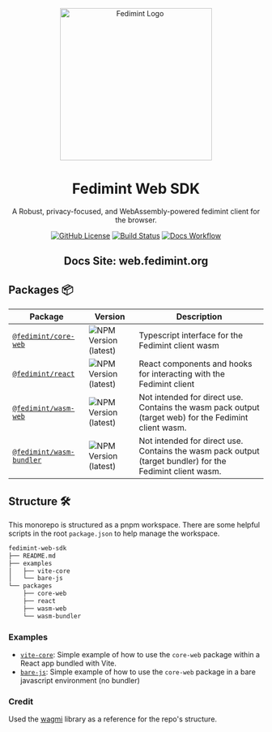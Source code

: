 <p align="center">
  <img src="../docs/public/icon.png" alt="Fedimint Logo" width="300" />
  <!-- Removes the border below the header tag -->
  <div id="toc"><ul align="center" style="list-style: none;"><summary>
    <h1><b>Fedimint Web SDK</b></h1>
    <p>A Robust, privacy-focused, and WebAssembly-powered fedimint client for the browser.</p>
  </summary></ul></div>

  <p align="center">
    <a href="https://github.com/fedimint/fedimint-web-sdk/blob/main/LICENSE"><img src="https://img.shields.io/github/license/fedimint/fedimint-web-sdk?style=plastic&color=blue" alt="GitHub License" /></a>
    <a href="https://github.com/fedimint/fedimint-web-sdk/actions"><img src="https://img.shields.io/github/actions/workflow/status/fedimint/fedimint-web-sdk/.github%2Fworkflows%2Fchangesets.yml?style=plastic&label=CI&color=green" alt="Build Status" /></a>
    <a href="https://web.fedimint.org"><img src="https://img.shields.io/github/actions/workflow/status/fedimint/fedimint-web-sdk/deploy-docs.yml?style=plastic&label=Docs%20Site&color=%2303b1fc" alt="Docs Workflow" /></a>
  </p>
  
  <!-- Removes the border below the header tag -->
  <div id="toc"><ul align="center" style="list-style: none;"><summary>
    <h2>
        Docs Site: <a href="https://web.fedimint.org">web.fedimint.org</a>
    </h2>
  </summary></ul></div>

## Packages 📦

| Package                                                                 | Version                                                                                                                                                                                                                                                                               | Description                                                                                               |
| ----------------------------------------------------------------------- | ------------------------------------------------------------------------------------------------------------------------------------------------------------------------------------------------------------------------------------------------------------------------------------- | --------------------------------------------------------------------------------------------------------- |
| [`@fedimint/core-web`](https://npmjs.com/package/fedimint/core-web)     | ![NPM Version (latest)](<https://img.shields.io/npm/v/%40fedimint%2Fcore-web?style=plastic&logo=npm&logoColor=rgb(187%2C%2054%2C%2057)&label=%40fedimint%2Fcore-web>)                                                                                                                 | Typescript interface for the Fedimint client wasm                                                         |
| [`@fedimint/react`](https://web.fedimint.org/docs/core/getting-started) | ![NPM Version (latest)](<https://img.shields.io/npm/v/%40fedimint%2Freact?style=plastic&logo=npm&logoColor=rgb(187%2C%2054%2C%2057)&label=%40fedimint%2Freact>)                                                                                                                       | React components and hooks for interacting with the Fedimint client                                       |
| [`@fedimint/wasm-web`](../packages/wasm-web/README.md)                  | ![NPM Version (latest)](<https://img.shields.io/npm/v/%40fedimint%2Ffedimint-client-wasm-web?style=plastic&logo=npm&logoColor=rgb(187%2C%2054%2C%2057)&label=%40fedimint%2Fwasm-web&link=https%3A%2F%2Fwww.npmjs.com%2Fpackage%2F%40fedimint%2Ffedimint-client-wasm-web>)             | Not intended for direct use. Contains the wasm pack output (target web) for the Fedimint client wasm.     |
| [`@fedimint/wasm-bundler`](../packages/wasm-bundler/README.md)          | ![NPM Version (latest)](<https://img.shields.io/npm/v/%40fedimint%2Ffedimint-client-wasm-bundler?style=plastic&logo=npm&logoColor=rgb(187%2C%2054%2C%2057)&label=%40fedimint%2Fwasm-bundler&link=https%3A%2F%2Fwww.npmjs.com%2Fpackage%2F%40fedimint%2Ffedimint-client-wasm-bundler>) | Not intended for direct use. Contains the wasm pack output (target bundler) for the Fedimint client wasm. |

## Structure 🛠️

This monorepo is structured as a pnpm workspace. There are some helpful scripts in the root `package.json` to help manage the workspace.

```bash
fedimint-web-sdk
├── README.md
├── examples
│   ├── vite-core
│   └── bare-js
└── packages
    ├── core-web
    ├── react
    ├── wasm-web
    └── wasm-bundler
```

### Examples

- [`vite-core`](../examples/vite-core/README.md): Simple example of how to use the `core-web` package within a React app bundled with Vite.
- [`bare-js`](../examples/bare-js/README.md): Simple example of how to use the `core-web` package in a bare javascript environment (no bundler)

### Credit

Used the [wagmi](https://github.com/wevm/wagmi) library as a reference for the repo's structure.
